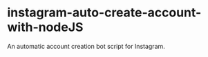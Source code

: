 # instagram-auto-create-account-with-nodeJS
An automatic account creation bot script for Instagram.
